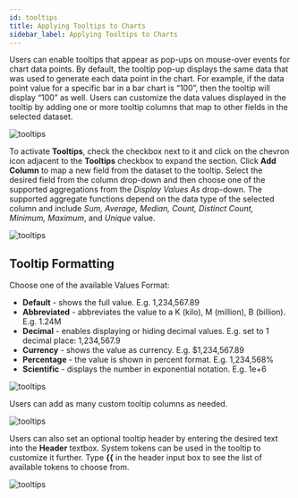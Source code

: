 ```yaml
---
id: tooltips
title: Applying Tooltips to Charts
sidebar_label: Applying Tooltips to Charts
---
```


<div style={{textAlign: "justify"}}>

Users can enable tooltips that appear as pop-ups on mouse-over events for chart data points. By default, the tooltip pop-up displays the same data that was used to generate each data point in the chart. For example, if the data point value for a specific bar in a bar chart is “100”, then the tooltip will display “100” as well. Users can customize the data values displayed in the tooltip by adding one or more tooltip columns that map to other fields in the selected dataset.

![tooltips](https://s3.amazonaws.com/cdn.qrvey.com/documentation_assets/ui-docs/chart-builder/tooltips/tooltip.png#thumbnail-20) 


To activate **Tooltips**, check the checkbox next to it and click on the chevron icon adjacent to the **Tooltips** checkbox to expand the section. Click **Add Column** to map a new field from the dataset to the tooltip. Select the desired field from the column drop-down and then choose one of the supported aggregations from the *Display Values As* drop-down. The supported aggregate functions depend on the data type of the selected column and include *Sum, Average, Median,  Count,  Distinct Count, Minimum, Maximum*, and *Unique* value. 

![tooltips](https://s3.amazonaws.com/cdn.qrvey.com/documentation_assets/ui-docs/chart-builder/tooltips/general.png) 

## Tooltip Formatting

Choose one of the available Values Format:

* **Default** - shows the full value. E.g. 1,234,567.89
* **Abbreviated** - abbreviates the value to a K (kilo), M (million), B (billion). E.g. 1.24M
* **Decimal** - enables displaying or hiding decimal values. E.g. set to 1 decimal place: 1,234,567.9
* **Currency** - shows the value as currency. E.g. $1,234,567.89
* **Percentage** - the value is shown in percent format. E.g. 1,234,568%
* **Scientific** - displays the number in exponential notation. E.g. 1e+6
 
![tooltips](https://s3.amazonaws.com/cdn.qrvey.com/documentation_assets/ui-docs/chart-builder/tooltips/values.png#thumbnail-20)  

Users can add as many custom tooltip columns as needed.

![tooltips](https://s3.amazonaws.com/cdn.qrvey.com/documentation_assets/ui-docs/chart-builder/tooltips/custom.png#thumbnail-40)


Users can also set an optional tooltip header by entering the desired text into the **Header** textbox. System tokens can be used in the tooltip to customize it further. Type **{{** in the header input box to see the list of available tokens to choose from.

![tooltips](https://s3.amazonaws.com/cdn.qrvey.com/documentation_assets/ui-docs/chart-builder/tooltips/token.png)


</div>
